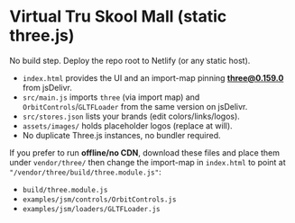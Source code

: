 # Virtual Tru Skool Mall (static three.js)

No build step. Deploy the repo root to Netlify (or any static host).

- `index.html` provides the UI and an import-map pinning **three@0.159.0** from jsDelivr.
- `src/main.js` imports `three` (via import map) and `OrbitControls`/`GLTFLoader` from the same version on jsDelivr.
- `src/stores.json` lists your brands (edit colors/links/logos).
- `assets/images/` holds placeholder logos (replace at will).
- No duplicate Three.js instances, no bundler required.

If you prefer to run **offline/no CDN**, download these files and place them under `vendor/three/` then change the import-map in `index.html` to point at `"/vendor/three/build/three.module.js"`:

- `build/three.module.js`
- `examples/jsm/controls/OrbitControls.js`
- `examples/jsm/loaders/GLTFLoader.js`

